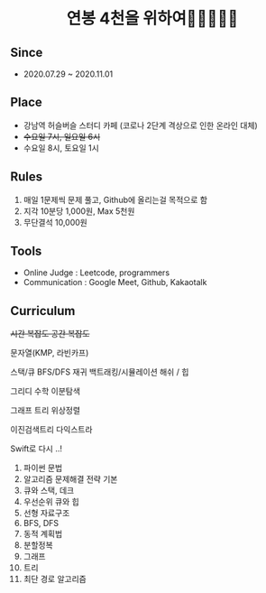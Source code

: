 <h1 align="center" style="border-bottom: none;"><Algorithm Study> 연봉 4천을 위하여🍖🍖🍖🍖🍖</h1>

## Since
- 2020.07.29 ~ 2020.11.01

## Place
- 강남역 허슬버슬 스터디 카페 (코로나 2단계 격상으로 인한 온라인 대체)
- <del>수요일 7시, 일요일 6시</del>
- 수요일 8시, 토요일 1시

## Rules
1. 매일 1문제씩 문제 풀고, Github에 올리는걸 목적으로 함
1. 지각 10분당 1,000원, Max 5천원
1. 무단결석 10,000원

## Tools
- Online Judge : Leetcode, programmers
- Communication : Google Meet, Github, Kakaotalk

## Curriculum

<del>
시간 복잡도
</del>

<del>
공간 복잡도
</del>

문자열(KMP, 라빈카프)

스택/큐
BFS/DFS
재귀
백트래킹/시뮬레이션
해쉬 / 힙

그리디
수학
이분탐색

그래프
트리
위상정렬

이진검색트리
다익스트라


Swift로 다시 ..!

1. 파이썬 문법
2. 알고리즘 문제해결 전략 기본
3. 큐와 스택, 데크
4. 우선순위 큐와 힙
5. 선형 자료구조
6. BFS, DFS
7. 동적 계획법
8. 분할정복
9. 그래프
10. 트리 
11. 최단 경로 알고리즘
